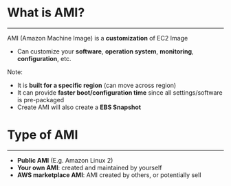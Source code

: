 # What is AMI?
---

AMI (Amazon Machine Image) is a **customization** of EC2 Image
* Can customize your **software**, **operation system**, **monitoring**, **configuration**, etc.

Note:
* It is **built for a specific region** (can move across region)
* It can provide **faster boot/configuration time** since all settings/software is pre-packaged
* Create AMI will also create a **EBS Snapshot**

# Type of AMI
---

* **Public AMI** (E.g. Amazon Linux 2)
* **Your own AMI**: created and maintained by yourself
* **AWS marketplace AMI**: AMI created by others, or potentially sell